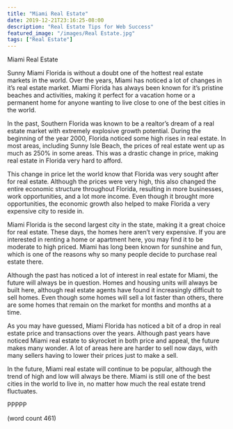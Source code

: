```yaml
---
title: "Miami Real Estate"
date: 2019-12-21T23:16:25-08:00
description: "Real Estate Tips for Web Success"
featured_image: "/images/Real Estate.jpg"
tags: ["Real Estate"]
---
```


Miami Real Estate

Sunny Miami Florida is without a doubt one of the hottest real estate markets in the world.  Over the years, Miami has noticed a lot of changes in it’s real estate market.  Miami Florida has always been known for it’s pristine beaches and activities, making it perfect for a vacation home or a permanent home for anyone wanting to live close to one of the best cities in the world.

In the past, Southern Florida was known to be a realtor’s dream of a real estate market with extremely explosive growth potential.  During the beginning of the year 2000, Florida noticed some high rises in real estate.  In most areas, including Sunny Isle Beach, the prices of real estate went up as much as 250% in some areas.  This was a drastic change in price, making real estate in Florida very hard to afford.

This change in price let the world know that Florida was very sought after for real estate.  Although the prices were very high, this also changed the entire economic structure throughout Florida, resulting in more businesses, work opportunities, and a lot more income.  Even though it brought more opportunities, the economic growth also helped to make Florida a very expensive city to reside in.

Miami Florida is the second largest city in the state, making it a great choice for real estate.  These days, the homes here aren’t very expensive.  If you are interested in renting a home or apartment here, you may find it to be moderate to high priced.  Miami has long been known for sunshine and fun, which is one of the reasons why so many people decide to purchase real estate there.

Although the past has noticed a lot of interest in real estate for Miami, the future will always be in question.  Homes and housing units will always be built here, although real estate agents have found it increasingly difficult to sell homes.  Even though some homes will sell a lot faster than others, there are some homes that remain on the market for months and months at a time.

As you may have guessed, Miami Florida has noticed a bit of a drop in real estate price and transactions over the years.  Although past years have noticed Miami real estate to skyrocket in both price and appeal, the future makes many wonder.  A lot of areas here are harder to sell now days, with many sellers having to lower their prices just to make a sell.

In the future, Miami real estate will continue to be popular, although the trend of high and low will always be there.  Miami is still one of the best cities in the world to live in, no matter how much the real estate trend fluctuates.  

PPPPP

(word count 461)
